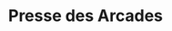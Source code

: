 ---
title: "Presse des Arcades"
url: /villeneuve-les-maguelone/presse-des-arcades/
shop: Zeitungen
---